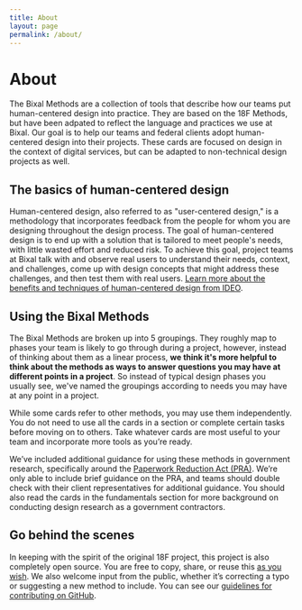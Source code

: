 ```yaml
---
title: About
layout: page
permalink: /about/
---
```


# About

The Bixal Methods are a collection of tools that describe how our teams put human-centered design into practice. They are based on the 18F Methods, but have been adpated to reflect the language and practices we use at Bixal. Our goal is to help our teams and federal clients adopt human-centered design into their projects. These cards are focused on design in the context of digital services, but can be adapted to non-technical design projects as well.

## The basics of human-centered design
Human-centered design, also referred to as "user-centered design," is a methodology that incorporates feedback from the people for whom you are designing throughout the design process. The goal of human-centered design is to end up with a solution that is tailored to meet people's needs, with little wasted effort and reduced risk. To achieve this goal, project teams at Bixal talk with and observe real users to understand their needs, context, and challenges, come up with design concepts that might address these challenges, and then test them with real users. [Learn more about the benefits and techniques of human-centered design from IDEO](http://www.designkit.org/human-centered-design).

## Using the Bixal Methods
The Bixal Methods are broken up into 5 groupings. They roughly map to phases your team is likely to go through during a project, however, instead of thinking about them as a linear process, **we think it's more helpful to think about the methods as ways to answer questions you may have at different points in a project**. So instead of typical design phases you usually see, we've named the groupings according to needs you may have at any point in a project.

While some cards refer to other methods, you may use them independently. You do not need to use all the cards in a section or complete certain tasks before moving on to others. Take whatever cards are most useful to your team and incorporate more tools as you’re ready.

We’ve included additional guidance for using these methods in government research, specifically around the [Paperwork Reduction Act (PRA)](https://pra.digital.gov). We’re only able to include brief guidance on the PRA, and teams should double check with their client representatives for additional guidance. You should also read the cards in the fundamentals section for more background on conducting design research as a government contractors.

## Go behind the scenes
In keeping with the spirit of the original 18F project, this project is also completely open source. You are free to copy, share, or reuse this [as you wish](https://github.com/Bixal/methods/blob/master/LICENSE.md). We also welcome input from the public, whether it’s correcting a typo or suggesting a new method to include. You can see our [guidelines for contributing on GitHub](https://github.com/Bixal/methods/blob/master/CONTRIBUTING.md).

